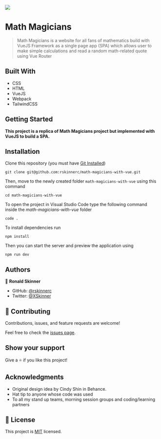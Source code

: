 ![](https://img.shields.io/badge/Microverse-blueviolet)

# Math Magicians

> Math Magicians is a website for all fans of mathematics build with VueJS Framework as a single page app (SPA) which allows user to make simple calculations and read a random math-related quote using Vue Router

## Built With

- CSS
- HTML
- VueJS
- Webpack
- TailwindCSS

## Getting Started

**This project is a replica of Math Magicians project but implemented with VueJS to build a SPA.**

## Installation

Clone this repository (you must have [Git Installed](https://github.com/git-guides/install-git))

`git clone git@github.com:rskinnerc/math-magicians-with-vue.git`

Then, move to the newly created folder `math-magicians-with-vue` using this command

`cd math-magicians-with-vue`

To open the project in Visual Studio Code type the following command inside the _math-magicians-with-vue_ folder

`code .`

To install dependencies run

`npm install`

Then you can start the server and preview the application using

`npm run dev`

## Authors

👤 **Ronald Skinner**

- GitHub: [@rskinnerc](https://github.com/rskinnerc)
- Twitter: [@XSkinner](https://twitter.com/XSkinner)

## 🤝 Contributing

Contributions, issues, and feature requests are welcome!

Feel free to check the [issues page](../../issues/).

## Show your support

Give a ⭐️ if you like this project!

## Acknowledgments

- Original design idea by Cindy Shin in Behance.
- Hat tip to anyone whose code was used
- To all my stand up teams, morning session groups and coding/learning partners

## 📝 License

This project is [MIT](./MIT.md) licensed.
